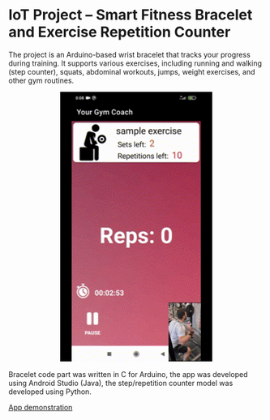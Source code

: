 # IoT Project – Smart Fitness Bracelet and Exercise Repetition Counter
The project is an Arduino-based wrist bracelet that tracks your progress during training. It supports various exercises, including running and walking (step counter), squats, abdominal workouts, jumps, weight exercises, and other gym routines.

<p align="center">
  <img src="readme_assets/routine_example.gif" alt="Routine example" width="300">
</p>

Bracelet code part was written in C for Arduino, the app was developed using Android Studio (Java), the step/repetition counter model was developed using Python.

[App demonstration](https://youtu.be/A_tE-qQRoek)
